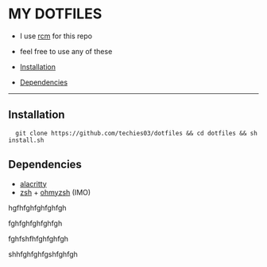 MY DOTFILES
=============================
- I use [rcm](https://github.com/thoughtbot/rcm) for this repo
- feel free to use any of these

- [Installation](##Installation)
- [Dependencies](##Dependencies)

----------------------------------


## Installation

```zshrc
  git clone https://github.com/techies03/dotfiles && cd dotfiles && sh install.sh
```
    
## Dependencies

- [alacritty](https://github.com/alacritty/alacritty)
- [zsh](https://github.com/ohmyzsh/ohmyzsh/wiki/Installing-ZSH) + [ohmyzsh](https://github.com/ohmyzsh/ohmyzsh/) (IMO)







hgfhfghfghfghfgh







fghfghfghfghfgh
















fghfshfhfghfghfgh






















shhfghfghfgshfghfgh
